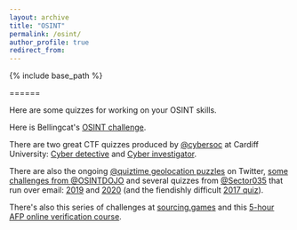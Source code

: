 ```yaml
---
layout: archive
title: "OSINT"
permalink: /osint/
author_profile: true
redirect_from:
---
```


{% include base_path %}

======

Here are some quizzes for working on your OSINT skills.

Here is Bellingcat's [OSINT challenge](https://challenge.bellingcat.com/).

There are two great CTF quizzes produced by [@cybersoc](https://cybersoc.wales/) at Cardiff University: [Cyber detective](https://ctf.cybersoc.wales/) and [Cyber investigator](https://investigator.cybersoc.wales/).

There are also the ongoing [@quiztime geolocation puzzles](https://twitter.com/quiztime) on Twitter, [some challenges from @OSINTDOJO](https://twitter.com/OSINTDojo) and several quizzes from [@Sector035](https://twitter.com/Sector035) that run over email: [2019](https://twitter.com/sector035/status/1211038518635614208?lang=en) and [2020](https://twitter.com/Sector035/status/1344378578490830848) (and the fiendishly difficult [2017 quiz](https://twitter.com/trbrtc/status/943867444543844352)).

There's also this series of challenges at [sourcing.games](https://sourcing.games) and this [5-hour AFP online verification course](https://digitalcourses.afp.com/courses/exercises-basics).
